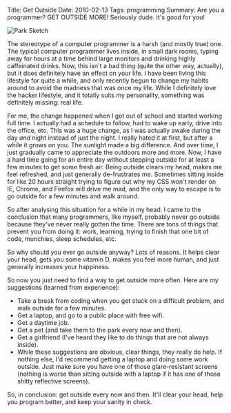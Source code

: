 Title: Get Outside
Date: 2010-02-13
Tags: programming
Summary: Are you a programmer?  GET OUTSIDE MORE!  Seriously dude.  It's good for you!


![Park Sketch][]


The stereotype of a computer programmer is a harsh (and mostly true) one.  The
typical computer programmer lives inside, in small dark rooms, typing away for
hours at a time behind large monitors and drinking highly caffeinated drinks.
Now, this isn't a bad thing (quite the other way, actually), but it does
definitely have an effect on your life.  I have been living this lifestyle for
quite a while, and only recently begun to change my habits around to avoid the
madness that was once my life.  While I definitely love the hacker lifestyle,
and it totally suits my personality, something was definitely missing: real
life.

For me, the change happened when I got out of school and started working full
time.  I actually had a schedule to follow, had to wake up early, drive into the
office, etc.  This was a huge change, as I was actually awake during the day
*and* night instead of just the night.  I really hated it at first, but after a
while it grows on you.  The sunlight made a big difference.  And over time, I
just gradually came to appreciate the outdoors more and more.  Now, I have a
hard time going for an entire day without stepping outside for at least a few
minutes to get some fresh air.  Being outside clears my head, makes me feel
refreshed, and just generally de-frustrates me.  Sometimes sitting inside for
like 20 hours straight trying to figure out why my CSS won't render on IE,
Chrome, and Firefox will drive me mad, and the only way to escape is to go
outside for a few minutes and walk around.

So after analysing this situation for a while in my head.  I came to the
conclusion that many programmers, like myself, probably never go outside because
they've never really gotten the time.  There are tons of things that prevent you
from doing it: work, learning, trying to finish that one bit of code, munchies,
sleep schedules, etc.

So why should you ever go outside anyway?  Lots of reasons.  It helps clear your
head, gets you some vitamin D, makes you feel more human, and just generally
increases your happiness.

So now you just need to find a way to get outside more often.  Here are my
suggestions (learned from experience):

-   Take a break from coding when you get stuck on a difficult problem, and walk
    outside for a few minutes.
-   Get a laptop, and go to a public place with free wifi.
-   Get a daytime job.
-   Get a pet (and take them to the park every now and then).
-   Get a girlfriend (I've heard they like to do things that are not always
    inside).
-   While these suggestions are obvious, clear things, they really do help.  If
    nothing else, I'd recommend getting a laptop and doing some work outside.
    Just make sure you have one of those glare-resistant screens (nothing is
    worse than sitting outside with a laptop if it has one of those shitty
    reflective screens).

So, in conclusion: get outside every now and then.  It'll clear your head, help
you program better, and keep your sanity in check.


  [Park Sketch]: {filename}/images/2010/park-sketch.png "Park Sketch"
